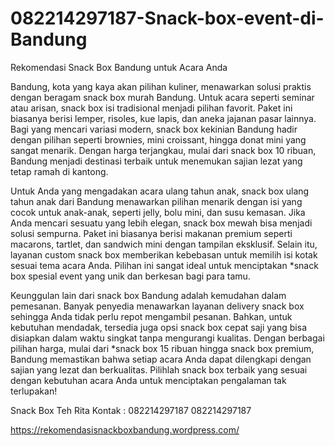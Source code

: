 # 082214297187-Snack-box-event-di-Bandung
Rekomendasi Snack Box Bandung untuk Acara Anda

Bandung, kota yang kaya akan pilihan kuliner, menawarkan solusi praktis dengan beragam snack box murah Bandung. Untuk acara seperti seminar atau arisan, snack box isi tradisional menjadi pilihan favorit. Paket ini biasanya berisi lemper, risoles, kue lapis, dan aneka jajanan pasar lainnya. Bagi yang mencari variasi modern, snack box kekinian Bandung hadir dengan pilihan seperti brownies, mini croissant, hingga donat mini yang sangat menarik. Dengan harga terjangkau, mulai dari snack box 10 ribuan, Bandung menjadi destinasi terbaik untuk menemukan sajian lezat yang tetap ramah di kantong.

Untuk Anda yang mengadakan acara ulang tahun anak, snack box ulang tahun anak dari Bandung menawarkan pilihan menarik dengan isi yang cocok untuk anak-anak, seperti jelly, bolu mini, dan susu kemasan. Jika Anda mencari sesuatu yang lebih elegan, snack box mewah bisa menjadi solusi sempurna. Paket ini biasanya berisi makanan premium seperti macarons, tartlet, dan sandwich mini dengan tampilan eksklusif. Selain itu, layanan custom snack box memberikan kebebasan untuk memilih isi kotak sesuai tema acara Anda. Pilihan ini sangat ideal untuk menciptakan *snack box spesial event yang unik dan berkesan bagi para tamu.

Keunggulan lain dari snack box Bandung adalah kemudahan dalam pemesanan. Banyak penyedia menawarkan layanan delivery snack box sehingga Anda tidak perlu repot mengambil pesanan. Bahkan, untuk kebutuhan mendadak, tersedia juga opsi snack box cepat saji yang bisa disiapkan dalam waktu singkat tanpa mengurangi kualitas. Dengan berbagai pilihan harga, mulai dari *snack box 15 ribuan hingga snack box premium, Bandung memastikan bahwa setiap acara Anda dapat dilengkapi dengan sajian yang lezat dan berkualitas. Pilihlah snack box terbaik yang sesuai dengan kebutuhan acara Anda untuk menciptakan pengalaman tak terlupakan!

Snack Box Teh Rita Kontak : 082214297187 082214297187

https://rekomendasisnackboxbandung.wordpress.com/
